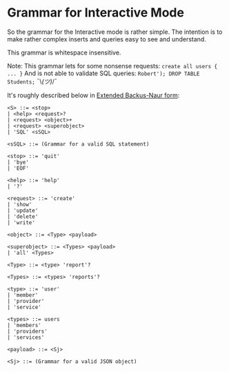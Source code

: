 # Grammar for Interactive Mode

So the grammar for the Interactive mode is rather simple.
The intention is to make rather complex inserts and queries easy to
see and understand.

This grammar is whitespace insensitive.

Note: This grammar lets for some nonsense requests:
``create all users { ... }``
And is not able to validate SQL queries:
``Robert'); DROP TABLE Students;``
 ¯\\_(ツ)_/¯

It's roughly described below in [Extended Backus-Naur form](http://www.garshol.priv.no/download/text/bnf.html#id2.4.):

```
<S> ::= <stop>
| <help> <request>?
| <request> <object>+
| <request> <superobject>
| 'SQL' <sSQL>

<sSQL> ::= (Grammar for a valid SQL statement)

<stop> ::= 'quit'
| 'bye'
| 'EOF'

<help> ::= 'help'
| '?'

<request> ::= 'create'
| 'show'
| 'update'
| 'delete'
| 'write'

<object> ::= <Type> <payload>

<superobject> ::= <Types> <payload>
| 'all' <Types>

<Type> ::= <type> 'report'?

<Types> ::= <types> 'reports'?

<type> ::= 'user'
| 'member' 
| 'provider' 
| 'service' 

<types> ::= users
| 'members' 
| 'providers' 
| 'services' 

<payload> ::= <Sj>

<Sj> ::= (Grammar for a valid JSON object)
```